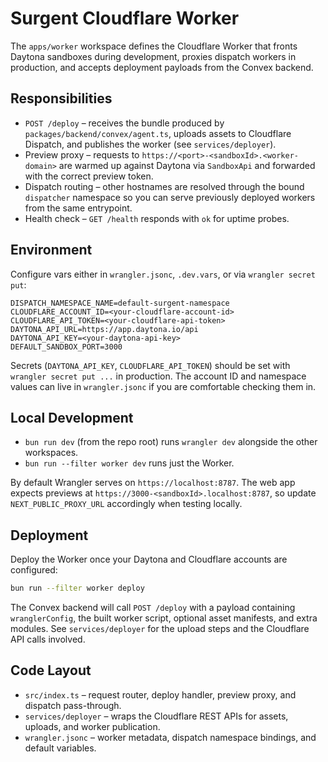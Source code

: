 # Surgent Cloudflare Worker

The `apps/worker` workspace defines the Cloudflare Worker that fronts Daytona sandboxes during development, proxies dispatch workers in production, and accepts deployment payloads from the Convex backend.

## Responsibilities
- `POST /deploy` – receives the bundle produced by `packages/backend/convex/agent.ts`, uploads assets to Cloudflare Dispatch, and publishes the worker (see `services/deployer`).
- Preview proxy – requests to `https://<port>-<sandboxId>.<worker-domain>` are warmed up against Daytona via `SandboxApi` and forwarded with the correct preview token.
- Dispatch routing – other hostnames are resolved through the bound `dispatcher` namespace so you can serve previously deployed workers from the same entrypoint.
- Health check – `GET /health` responds with `ok` for uptime probes.

## Environment
Configure vars either in `wrangler.jsonc`, `.dev.vars`, or via `wrangler secret put`:

```dotenv
DISPATCH_NAMESPACE_NAME=default-surgent-namespace
CLOUDFLARE_ACCOUNT_ID=<your-cloudflare-account-id>
CLOUDFLARE_API_TOKEN=<your-cloudflare-api-token>
DAYTONA_API_URL=https://app.daytona.io/api
DAYTONA_API_KEY=<your-daytona-api-key>
DEFAULT_SANDBOX_PORT=3000
```

Secrets (`DAYTONA_API_KEY`, `CLOUDFLARE_API_TOKEN`) should be set with `wrangler secret put ...` in production. The account ID and namespace values can live in `wrangler.jsonc` if you are comfortable checking them in.

## Local Development
- `bun run dev` (from the repo root) runs `wrangler dev` alongside the other workspaces.
- `bun run --filter worker dev` runs just the Worker.

By default Wrangler serves on `https://localhost:8787`. The web app expects previews at `https://3000-<sandboxId>.localhost:8787`, so update `NEXT_PUBLIC_PROXY_URL` accordingly when testing locally.

## Deployment
Deploy the Worker once your Daytona and Cloudflare accounts are configured:

```bash
bun run --filter worker deploy
```

The Convex backend will call `POST /deploy` with a payload containing `wranglerConfig`, the built worker script, optional asset manifests, and extra modules. See `services/deployer` for the upload steps and the Cloudflare API calls involved.

## Code Layout
- `src/index.ts` – request router, deploy handler, preview proxy, and dispatch pass-through.
- `services/deployer` – wraps the Cloudflare REST APIs for assets, uploads, and worker publication.
- `wrangler.jsonc` – worker metadata, dispatch namespace bindings, and default variables.
